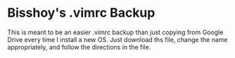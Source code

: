 # Bisshoy's .vimrc Backup

This is meant to be an easier .vimrc backup than just copying from Google Drive
every time I install a new OS. Just download ths file, change the name 
appropriately, and follow the directions in the file.
